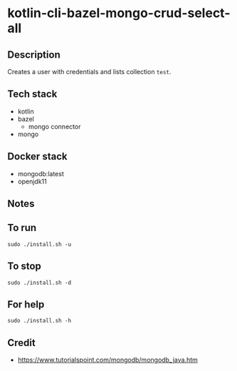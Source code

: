 # kotlin-cli-bazel-mongo-crud-select-all

## Description
Creates a user with credentials
and lists collection `test`.

## Tech stack
- kotlin
- bazel
  - mongo connector
- mongo

## Docker stack
- mongodb:latest
- openjdk11

## Notes


## To run
`sudo ./install.sh -u`

## To stop
`sudo ./install.sh -d`

## For help
`sudo ./install.sh -h`

## Credit
- https://www.tutorialspoint.com/mongodb/mongodb_java.htm

